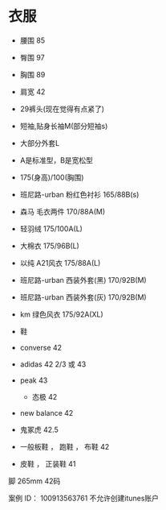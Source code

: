 # 衣服

* 腰围 85
* 臀围 97
* 胸围 89
* 肩宽 42

* 29裤头(现在觉得有点紧了)
* 短袖,贴身长袖M(部分短袖s)
* 大部分外套L

* A是标准型，B是宽松型
* 175(身高)/100(胸围)

* 班尼路-urban 粉红色衬衫 165/88B(s)

* 森马 毛衣两件 170/88A(M)

* 轻羽绒 175/100A(L)
* 大棉衣 175/96B(L)
* 以纯 A21风衣 175/88A(L)
* 班尼路-urban 西装外套(黑) 170/92B(M)
* 班尼路-urban 西装外套(灰) 170/92B(M)
* km 绿色风衣 175/92A(XL)


* 鞋
* converse 42
* adidas 42 2/3 或 43
* peak 43
    - 态极 42
* new balance 42
* 鬼冢虎 42.5
* 一般板鞋 ， 跑鞋 ， 布鞋 42
* 皮鞋 ， 正装鞋 41

脚 265mm 42码

案例 ID： 100913563761  不允许创建itunes账户